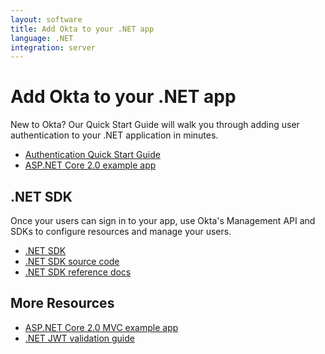 ```yaml
---
layout: software
title: Add Okta to your .NET app
language: .NET
integration: server
---
```


# Add Okta to your .NET app

New to Okta? Our Quick Start Guide will walk you through adding user authentication to your .NET application in minutes.

<ul class='code-list'>
  <li>
    <a href='/quickstart/#/okta-sign-in-page/dotnet/aspnetcore' class='code-button inverse' data-proofer-ignore>
      <span class='code-icon launch-16'></span><span>Authentication Quick Start Guide</span>
    </a>
  </li>
  <li>
    <a href='https://github.com/oktadeveloper/okta-aspnetcore-mvc-example' class='code-button'>
      <span class='fa fa-github'></span><span>ASP.NET Core 2.0 example app</span>
    </a>
  </li>
</ul>

## .NET SDK

Once your users can sign in to your app, use Okta's Management API and SDKs to configure resources and manage your users.

<ul class='code-list'>
  <li>
    <span class='fa fa-archive'></span> <a href='https://www.nuget.org/packages/Okta.Sdk'>.NET SDK</a>
  </li>
  <li>
    <span class='fa fa-github'></span> <a href='https://github.com/okta/okta-sdk-dotnet'>.NET SDK source code</a>
  </li>
  <li>
    <span class='code-icon expression-16'></span> <a href='https://developer.okta.com/okta-sdk-dotnet/'>.NET SDK reference docs</a>
  </li>
</ul>

## More Resources

<ul class='code-list'>
  <li><span class='fa fa-github'></span> <a href='https://github.com/oktadeveloper/okta-aspnetcore-mvc-example'>ASP.NET Core 2.0 MVC example app</a></li>
  <li><span class='code-icon info-16-gray'></span> <a href='/code/dotnet/jwt-validation.html'>.NET JWT validation guide</a></li>
</ul>
